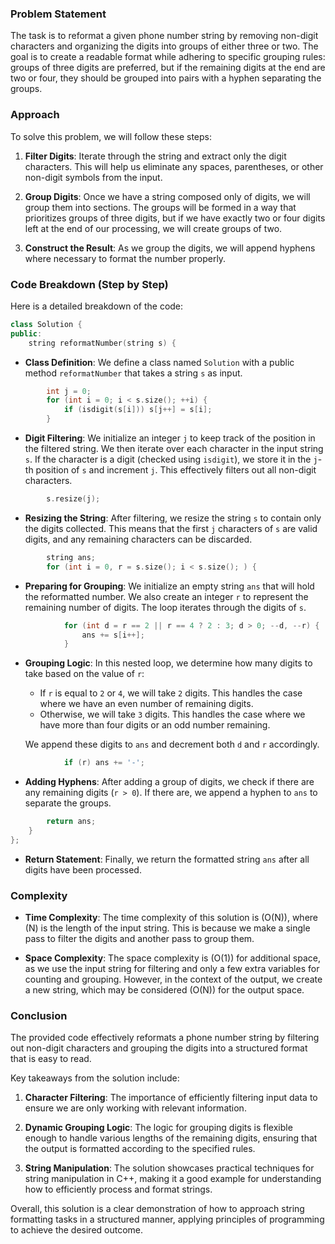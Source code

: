 ### Problem Statement

The task is to reformat a given phone number string by removing non-digit characters and organizing the digits into groups of either three or two. The goal is to create a readable format while adhering to specific grouping rules: groups of three digits are preferred, but if the remaining digits at the end are two or four, they should be grouped into pairs with a hyphen separating the groups. 

### Approach

To solve this problem, we will follow these steps:

1. **Filter Digits**: Iterate through the string and extract only the digit characters. This will help us eliminate any spaces, parentheses, or other non-digit symbols from the input.

2. **Group Digits**: Once we have a string composed only of digits, we will group them into sections. The groups will be formed in a way that prioritizes groups of three digits, but if we have exactly two or four digits left at the end of our processing, we will create groups of two.

3. **Construct the Result**: As we group the digits, we will append hyphens where necessary to format the number properly.

### Code Breakdown (Step by Step)

Here is a detailed breakdown of the code:

```cpp
class Solution {
public:
    string reformatNumber(string s) {
```
- **Class Definition**: We define a class named `Solution` with a public method `reformatNumber` that takes a string `s` as input.

```cpp
        int j = 0;
        for (int i = 0; i < s.size(); ++i) {
            if (isdigit(s[i])) s[j++] = s[i];
        }
```
- **Digit Filtering**: We initialize an integer `j` to keep track of the position in the filtered string. We then iterate over each character in the input string `s`. If the character is a digit (checked using `isdigit`), we store it in the `j`-th position of `s` and increment `j`. This effectively filters out all non-digit characters.

```cpp
        s.resize(j);
```
- **Resizing the String**: After filtering, we resize the string `s` to contain only the digits collected. This means that the first `j` characters of `s` are valid digits, and any remaining characters can be discarded.

```cpp
        string ans;
        for (int i = 0, r = s.size(); i < s.size(); ) {
```
- **Preparing for Grouping**: We initialize an empty string `ans` that will hold the reformatted number. We also create an integer `r` to represent the remaining number of digits. The loop iterates through the digits of `s`.

```cpp
            for (int d = r == 2 || r == 4 ? 2 : 3; d > 0; --d, --r) {
                ans += s[i++];
            }
```
- **Grouping Logic**: In this nested loop, we determine how many digits to take based on the value of `r`:
  - If `r` is equal to `2` or `4`, we will take `2` digits. This handles the case where we have an even number of remaining digits.
  - Otherwise, we will take `3` digits. This handles the case where we have more than four digits or an odd number remaining.
  
  We append these digits to `ans` and decrement both `d` and `r` accordingly.

```cpp
            if (r) ans += '-';
```
- **Adding Hyphens**: After adding a group of digits, we check if there are any remaining digits (`r > 0`). If there are, we append a hyphen to `ans` to separate the groups.

```cpp
        return ans;
    }
};
```
- **Return Statement**: Finally, we return the formatted string `ans` after all digits have been processed.

### Complexity

- **Time Complexity**: The time complexity of this solution is \(O(N)\), where \(N\) is the length of the input string. This is because we make a single pass to filter the digits and another pass to group them.

- **Space Complexity**: The space complexity is \(O(1)\) for additional space, as we use the input string for filtering and only a few extra variables for counting and grouping. However, in the context of the output, we create a new string, which may be considered \(O(N)\) for the output space.

### Conclusion

The provided code effectively reformats a phone number string by filtering out non-digit characters and grouping the digits into a structured format that is easy to read. 

Key takeaways from the solution include:

1. **Character Filtering**: The importance of efficiently filtering input data to ensure we are only working with relevant information.
  
2. **Dynamic Grouping Logic**: The logic for grouping digits is flexible enough to handle various lengths of the remaining digits, ensuring that the output is formatted according to the specified rules.

3. **String Manipulation**: The solution showcases practical techniques for string manipulation in C++, making it a good example for understanding how to efficiently process and format strings.

Overall, this solution is a clear demonstration of how to approach string formatting tasks in a structured manner, applying principles of programming to achieve the desired outcome.